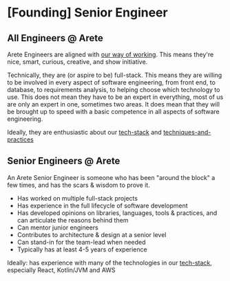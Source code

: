 # [Founding] Senior Engineer

## All Engineers @ Arete

Arete Engineers are aligned with [our way of working](engineering-at-arete.md).  This means they're nice, smart, curious, creative, and show initiative.  

Technically, they are (or aspire to be) full-stack.  This means they are willing to be involved in every aspect of software engineering, from front end, to database, to requirements analysis, to helping choose which technology to use. This does not mean they have to be an expert in everything, most of us are only an expert in one, sometimes two areas. It does mean that they will be brought up to speed with a basic competence in all aspects of software engineering. 

Ideally, they are enthusiastic about our [tech-stack](tech-stack.md) and [techniques-and-practices](techniques-and-practices.md)

## Senior Engineers @ Arete

An Arete Senior Engineer is someone who has been "around the block" a few times, and has the scars & wisdom to prove it.

- Has worked on multiple full-stack projects
- Has experience in the full lifecycle of software development 
- Has developed opinions on libraries, languages, tools & practices, and can articulate the reasons behind them
- Can mentor junior engineers
- Contributes to architecture & design at a senior level
- Can stand-in for the team-lead when needed
- Typically has at least 4-5 years of experience

Ideally: has experience with many of the technologies in our [tech-stack](tech-stack.md), especially React, Kotlin/JVM and AWS